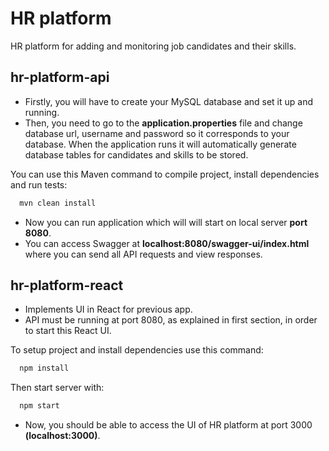
# HR platform

HR platform for adding and monitoring job candidates and their skills.


## hr-platform-api
- Firstly, you will have to create your MySQL database and set it up and running.
- Then, you need to go to the **application.properties** file and change database url, username and password so it corresponds to your database. When the application runs it will automatically generate database tables for candidates and skills to be stored.  
  
You can use this Maven command to compile project, install dependencies and run tests: 
```bash
  mvn clean install
```
- Now you can run application which will will start on local server **port 8080**.
- You can access Swagger at **localhost:8080/swagger-ui/index.html** where you can send all API requests and view responses.
## hr-platform-react
- Implements UI in React for previous app.
- API must be running at port 8080, as explained in first section, in order to start this React UI.   
   
To setup project and install dependencies use this command:
```bash
  npm install
```   
Then start server with:
```bash
  npm start
```
- Now, you should be able to access the UI of HR platform at port 3000 **(localhost:3000)**.
